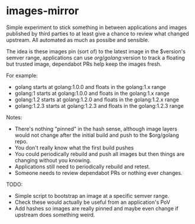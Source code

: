 # images-mirror

Simple experiment to stick something in between applications and images
published by third parties to at least give a chance to review what changed
upstream. All automated as much as possibe and sensible.

The idea is these images pin (sort of) to the latest image in the $version's
semver range, applications can use $org/golang:$version to track a floating but
trusted image, dependabot PRs help keep the images fresh.

For example:

* golang starts at golang:1.0.0 and floats in the golang:1.x range
* golang:1 starts at golang:1.0.0 and floats in the golang:1.x range
* golang:1.2 starts at golang:1.2.0 and floats in the golang:1.2.x range
* golang:1.2.3 starts at golang:1.2.3 and floats in the golang:1.2.3 range

Notes:

* There's nothing "pinned" in the hash sense, although image layers would not
  change after the initial build and push to the $org/golang repo.
* You don't really know what the first build pushes
* You could periodically rebuild and push all images but then things are
  changing without you knowing.
* Applications still need to periodically rebuild and retest.
* Someone needs to review dependabot PRs or nothing ever changes.

TODO:

* Simple script to bootstrap an image at a specific semver range.
* Check these would actually be useful from an application's PoV
* Add hashes so images are really pinned and maybe even change if upstream does
  something weird.
